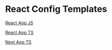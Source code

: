 # React Config Templates

[React App JS](https://github.com/dam450/config-templates/tree/react-app-js "React JS")

[React App TS](https://github.com/dam450/config-templates/tree/react-app-ts "React TS")

[Next App TS](https://github.com/dam450/config-templates/tree/next-app-ts "Next TS")
